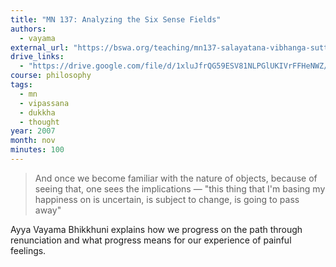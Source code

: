 ```yaml
---
title: "MN 137: Analyzing the Six Sense Fields"
authors:
  - vayama
external_url: "https://bswa.org/teaching/mn137-salayatana-vibhanga-sutta-exposition-on-the-sixfold-sense-base-by-ayye-vayama/"
drive_links:
  - "https://drive.google.com/file/d/1xluJfrQG59ESV81NLPGlUKIVrFFHeNWZ/view?usp=drivesdk"
course: philosophy
tags:
  - mn
  - vipassana
  - dukkha
  - thought
year: 2007
month: nov
minutes: 100
---
```


> And once we become familiar with the nature of objects, because of seeing that,  one sees the implications — "this thing that I'm basing my happiness on is uncertain, is subject to change, is going to pass away"

Ayya Vayama Bhikkhuni explains how we progress on the path through renunciation and what progress means for our experience of painful feelings.
